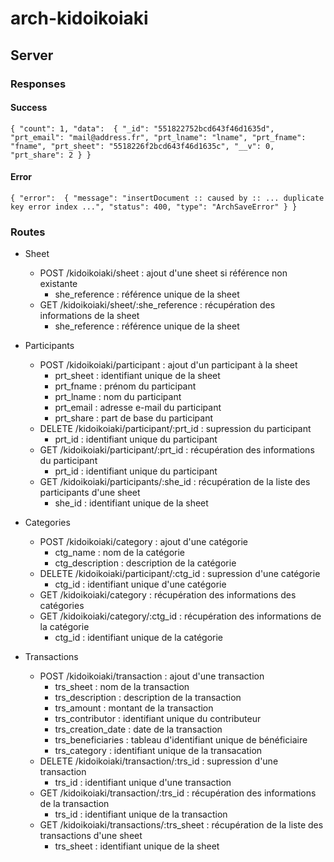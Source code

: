 ﻿# arch-kidoikoiaki

## Server

### Responses

#### Success

`
{
	"count": 1,
	"data": 
	{
            "_id": "551822752bcd643f46d1635d",
            "prt_email": "mail@address.fr",
            "prt_lname": "lname",
            "prt_fname": "fname",
            "prt_sheet": "5518226f2bcd643f46d1635c",
            "__v": 0,
            "prt_share": 2
        }
}
`

#### Error

`
{
	"error": 
	{
        	"message": "insertDocument :: caused by :: ... duplicate key error index ...",
		"status": 400,
		"type": "ArchSaveError"
    	}
}
`

### Routes

* Sheet
  * POST /kidoikoiaki/sheet : ajout d'une sheet si référence non existante
    * she_reference : référence unique de la sheet
  * GET /kidoikoiaki/sheet/:she_reference : récupération des informations de la sheet
    * she_reference : référence unique de la sheet

* Participants
  * POST /kidoikoiaki/participant : ajout d'un participant à la sheet
    * prt_sheet : identifiant unique de la sheet
    * prt_fname : prénom du participant
    * prt_lname : nom du participant
    * prt_email : adresse e-mail du participant
    * prt_share : part de base du participant
  * DELETE /kidoikoiaki/participant/:prt_id : supression du participant
    * prt_id : identifiant unique du participant
  * GET /kidoikoiaki/participant/:prt_id : récupération des informations du participant
    * prt_id : identifiant unique du participant
  * GET /kidoikoiaki/participants/:she_id : récupération de la liste des participants d'une sheet
    * she_id : identifiant unique de la sheet

* Categories
  * POST /kidoikoiaki/category : ajout d'une catégorie
    * ctg_name : nom de la catégorie
    * ctg_description : description de la catégorie
  * DELETE /kidoikoiaki/participant/:ctg_id : supression d'une catégorie
    * ctg_id : identifiant unique d'une catégorie
  * GET /kidoikoiaki/category : récupération des informations des catégories
  * GET /kidoikoiaki/category/:ctg_id : récupération des informations de la catégorie
    * ctg_id : identifiant unique de la catégorie

* Transactions
  * POST /kidoikoiaki/transaction : ajout d'une transaction
    * trs_sheet : nom de la transaction
    * trs_description : description de la transaction
    * trs_amount : montant de la transaction
    * trs_contributor : identifiant unique du contributeur
    * trs_creation_date : date de la transaction
    * trs_beneficiaries : tableau d'identifiant unique de bénéficiaire
    * trs_category : identifiant unique de la transacation
  * DELETE /kidoikoiaki/transaction/:trs_id : supression d'une transaction
    * trs_id : identifiant unique d'une transaction
  * GET /kidoikoiaki/transaction/:trs_id : récupération des informations de la transaction
    * trs_id : identifiant unique de la transaction
  * GET /kidoikoiaki/transactions/:trs_sheet : récupération de la liste des transactions d'une sheet
    * trs_sheet : identifiant unique de la sheet
